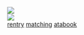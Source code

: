 ![](https://komarev.com/ghpvc/?username=cielomort&label=♰‎‎‎‎&style=pixel&color=a349a3&base=8400)  
![](https://file.garden/aDT0Ck-AL1_uKJ4P/rentry%20pictures/thump)  
[rentry](https://rentry.co/prsk) ‎[matching](https://rentry.co/foam)‎ ‎‎‎‎‎[atabook](https://flux.atabook.org/)
